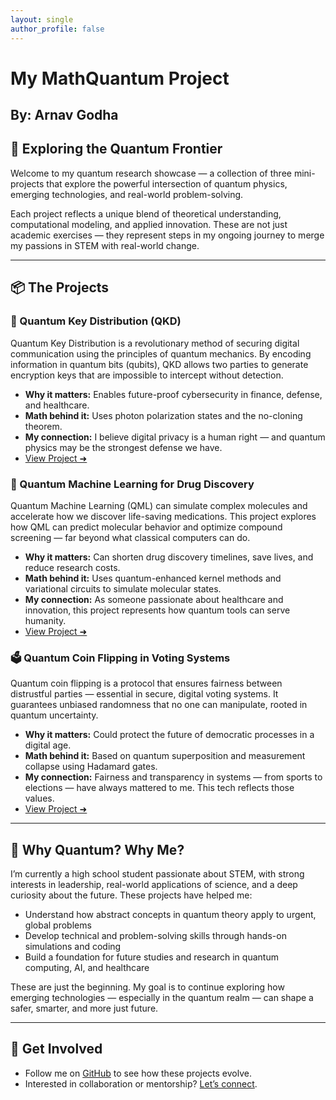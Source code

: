 ```yaml
---
layout: single
author_profile: false
---
```

<h1>My MathQuantum Project</h1>
<h2>By: Arnav Godha</h2>


<h2>🔬 Exploring the Quantum Frontier</h2>

<p>Welcome to my quantum research showcase — a collection of three mini-projects that explore the powerful intersection of quantum physics, emerging technologies, and real-world problem-solving.</p>

<p>Each project reflects a unique blend of theoretical understanding, computational modeling, and applied innovation. These are not just academic exercises — they represent steps in my ongoing journey to merge my passions in STEM with real-world change.</p>

<hr/>

<h2>📦 The Projects</h2>

<h3>🔑 Quantum Key Distribution (QKD)</h3>
<p>Quantum Key Distribution is a revolutionary method of securing digital communication using the principles of quantum mechanics. By encoding information in quantum bits (qubits), QKD allows two parties to generate encryption keys that are impossible to intercept without detection.</p>
<ul>
  <li><strong>Why it matters:</strong> Enables future-proof cybersecurity in finance, defense, and healthcare.</li>
  <li><strong>Math behind it:</strong> Uses photon polarization states and the no-cloning theorem.</li>
  <li><strong>My connection:</strong> I believe digital privacy is a human right — and quantum physics may be the strongest defense we have.</li>
  <li><a href="/qkd/">View Project ➜</a></li>
</ul>

<h3>🧪 Quantum Machine Learning for Drug Discovery</h3>
<p>Quantum Machine Learning (QML) can simulate complex molecules and accelerate how we discover life-saving medications. This project explores how QML can predict molecular behavior and optimize compound screening — far beyond what classical computers can do.</p>
<ul>
  <li><strong>Why it matters:</strong> Can shorten drug discovery timelines, save lives, and reduce research costs.</li>
  <li><strong>Math behind it:</strong> Uses quantum-enhanced kernel methods and variational circuits to simulate molecular states.</li>
  <li><strong>My connection:</strong> As someone passionate about healthcare and innovation, this project represents how quantum tools can serve humanity.</li>
  <li><a href="/qml-drugs/">View Project ➜</a></li>
</ul>

<h3>🗳️ Quantum Coin Flipping in Voting Systems</h3>
<p>Quantum coin flipping is a protocol that ensures fairness between distrustful parties — essential in secure, digital voting systems. It guarantees unbiased randomness that no one can manipulate, rooted in quantum uncertainty.</p>
<ul>
  <li><strong>Why it matters:</strong> Could protect the future of democratic processes in a digital age.</li>
  <li><strong>Math behind it:</strong> Based on quantum superposition and measurement collapse using Hadamard gates.</li>
  <li><strong>My connection:</strong> Fairness and transparency in systems — from sports to elections — have always mattered to me. This tech reflects those values.</li>
  <li><a href="/about/">View Project ➜</a></li>
</ul>

<hr/>

<h2>🌱 Why Quantum? Why Me?</h2>

<p>I’m currently a high school student passionate about STEM, with strong interests in leadership, real-world applications of science, and a deep curiosity about the future. These projects have helped me:</p>
<ul>
  <li>Understand how abstract concepts in quantum theory apply to urgent, global problems</li>
  <li>Develop technical and problem-solving skills through hands-on simulations and coding</li>
  <li>Build a foundation for future studies and research in quantum computing, AI, and healthcare</li>
</ul>

<p>These are just the beginning. My goal is to continue exploring how emerging technologies — especially in the quantum realm — can shape a safer, smarter, and more just future.</p>

<hr/>

<h2>🔗 Get Involved</h2>
<ul>
  <li>Follow me on <a href="https://github.com/YOUR-USERNAME">GitHub</a> to see how these projects evolve.</li>
  <li>Interested in collaboration or mentorship? <a href="mailto:godhaarnav10@gmail.com">Let’s connect</a>.</li>
</ul>
